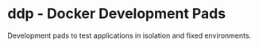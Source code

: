 # ddp - Docker Development Pads

Development pads to test applications in isolation and fixed environments.
